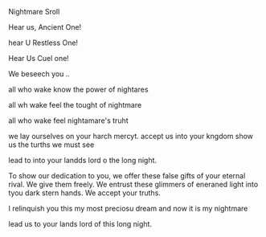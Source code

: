 Nightmare Sroll

Hear us, Ancient One!

hear U Restless One!

Hear Us Cuel one!

We beseech you .. 

all who wake know the power of nightares 

all wh wake feel the tought of nightmare

all who wake feel nightamare's truht



we lay ourselves on your harch mercyt. accept us into your kngdom show us the turths we must see

lead to into your landds lord o the long night.

To show our dedication to you, we offer these false gifts of your eternal rival. We give them freely. We entrust these glimmers of eneraned light into tyou dark stern hands. We accept your truths.

I <Name> relinquish you this my most preciosu dream <SAAYS Dream> and now it is my nightmare

<drink> <Chorus> lead us to your lands lord of this long night. 

